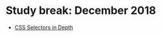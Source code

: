 # Study break: December 2018

- [CSS Selectors in Depth](https://egghead.io/courses/css-selectors-in-depth)
